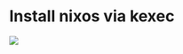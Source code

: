 # Install nixos via kexec

![](https://github.com/MarcFontaine/nixinstall-kexec/workflows/build-nix-install-script/badge.svg)